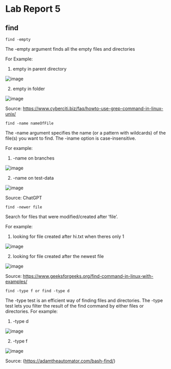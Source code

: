 # Lab Report 5

## find

```
find -empty 
```

The -empty argument finds all the empty files and directories

For Example:

1. empty in parent directory

![image](https://user-images.githubusercontent.com/122568624/224904558-e6efb9a8-9fbe-4a52-bf5f-526e5ab40134.png)

2. empty in folder

![image](https://user-images.githubusercontent.com/122568624/224905311-78e1487f-1fe2-4cf3-a41e-ee79fac801d7.png)

Source: https://www.cyberciti.biz/faq/howto-use-grep-command-in-linux-unix/

```
find -name nameOfFile
```
The -name argument specifies the name (or a pattern with wildcards) of the file(s) you want to find. The -iname option is case-insensitive.

For example:

1. -name on branches

![image](https://user-images.githubusercontent.com/122568624/224904914-72e4f9d8-442e-4803-a238-b406ee833473.png)

2. -name on test-data

![image](https://user-images.githubusercontent.com/122568624/224905070-e04804a6-5891-4919-8b0d-d34622d63b47.png)


Source: ChatGPT
```
find -newer file 
```
Search for files that were modified/created after ‘file’.

For example: 

1. looking for file created after hi.txt when theres only 1

![image](https://user-images.githubusercontent.com/122568624/224906486-c35bd35f-4dc1-4da7-948d-fab6392bd9c4.png)

2. looking for file created after the newest file

![image](https://user-images.githubusercontent.com/122568624/224906550-e1bc9410-d287-4ec6-812c-5fbd933d33ce.png)

Source: https://www.geeksforgeeks.org/find-command-in-linux-with-examples/

```
find -type f or find -type d
```

The -type test is an efficient way of finding files and directories. The -type test lets you filter the result of the find command by either files or directories.
For example:

1. -type d

![image](https://user-images.githubusercontent.com/122568624/224906149-e6a10164-5b3b-478b-9fee-650765dfd910.png)

2. -type f

![image](https://user-images.githubusercontent.com/122568624/224906230-bae0b43c-d7d9-4ee8-a717-74a517c4b7af.png)

Source: (https://adamtheautomator.com/bash-find/)
